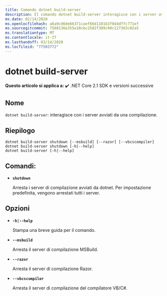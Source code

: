 ```yaml
---
title: Comando dotnet build-server
description: Il comando dotnet build-server interagisce con i server avviati da una compilazione.
ms.date: 02/14/2020
ms.openlocfilehash: a6a9cd6de66371caef66d1101b3f844dffc771ef
ms.sourcegitcommit: 7588136e355e10cbc2582f389c90c127363c02a5
ms.translationtype: MT
ms.contentlocale: it-IT
ms.lasthandoff: 03/14/2020
ms.locfileid: "77503772"
---
```

# <a name="dotnet-build-server"></a>dotnet build-server

**Questo articolo si applica a:** ✔️ .NET Core 2.1 SDK e versioni successive

## <a name="name"></a>Nome

`dotnet build-server`: interagisce con i server avviati da una compilazione.

## <a name="synopsis"></a>Riepilogo

```dotnetcli
dotnet build-server shutdown [--msbuild] [--razor] [--vbcscompiler]
dotnet build-server shutdown [-h|--help]
dotnet build-server [-h|--help]
```

## <a name="commands"></a>Comandi:

- **`shutdown`**

  Arresta i server di compilazione avviati da dotnet. Per impostazione predefinita, vengono arrestati tutti i server.

## <a name="options"></a>Opzioni

- **`-h|--help`**

  Stampa una breve guida per il comando.

- **`--msbuild`**

  Arresta il server di compilazione MSBuild.

- **`--razor`**

  Arresta il server di compilazione Razor.

- **`--vbcscompiler`**

  Arresta il server di compilazione del compilatore VB/C#.

